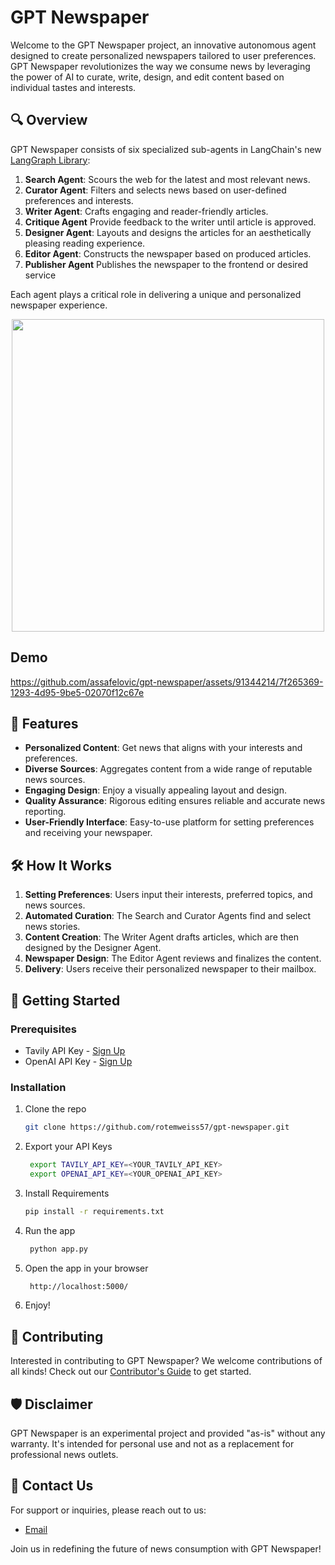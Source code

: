 # GPT Newspaper

Welcome to the GPT Newspaper project, an innovative autonomous agent designed to create personalized newspapers tailored to user preferences. GPT Newspaper revolutionizes the way we consume news by leveraging the power of AI to curate, write, design, and edit content based on individual tastes and interests.

## 🔍 Overview

GPT Newspaper consists of six specialized sub-agents in LangChain's new [LangGraph Library](https://github.com/langchain-ai/langgraph):

1. **Search Agent**: Scours the web for the latest and most relevant news.
2. **Curator Agent**: Filters and selects news based on user-defined preferences and interests.
3. **Writer Agent**: Crafts engaging and reader-friendly articles.
4. **Critique Agent** Provide feedback to the writer until article is approved.
5. **Designer Agent**: Layouts and designs the articles for an aesthetically pleasing reading experience.
6. **Editor Agent**: Constructs the newspaper based on produced articles.
7. **Publisher Agent** Publishes the newspaper to the frontend or desired service

Each agent plays a critical role in delivering a unique and personalized newspaper experience.

<div align="center">
<img align="center" height="500" src="https://tavily-media.s3.amazonaws.com/gpt-newspaper-architecture.png">
</div>


## Demo
https://github.com/assafelovic/gpt-newspaper/assets/91344214/7f265369-1293-4d95-9be5-02070f12c67e


## 🌟 Features

- **Personalized Content**: Get news that aligns with your interests and preferences.
- **Diverse Sources**: Aggregates content from a wide range of reputable news sources.
- **Engaging Design**: Enjoy a visually appealing layout and design.
- **Quality Assurance**: Rigorous editing ensures reliable and accurate news reporting.
- **User-Friendly Interface**: Easy-to-use platform for setting preferences and receiving your newspaper.

## 🛠️ How It Works

1. **Setting Preferences**: Users input their interests, preferred topics, and news sources.
2. **Automated Curation**: The Search and Curator Agents find and select news stories.
3. **Content Creation**: The Writer Agent drafts articles, which are then designed by the Designer Agent.
4. **Newspaper Design**: The Editor Agent reviews and finalizes the content.
5. **Delivery**: Users receive their personalized newspaper to their mailbox.

## 🚀 Getting Started

### Prerequisites

- Tavily API Key - [Sign Up](https://tavily.com/)
- OpenAI API Key - [Sign Up](https://platform.openai.com/)

### Installation

1. Clone the repo
   ```sh
   git clone https://github.com/rotemweiss57/gpt-newspaper.git
    ```
2. Export your API Keys
   ```sh
    export TAVILY_API_KEY=<YOUR_TAVILY_API_KEY>
    export OPENAI_API_KEY=<YOUR_OPENAI_API_KEY>
    ```
3. Install Requirements
   ```sh
   pip install -r requirements.txt
   ```
4. Run the app
   ```sh
    python app.py
    ```
5. Open the app in your browser
   ```sh
    http://localhost:5000/
    ```
6. Enjoy!

## 🤝 Contributing

Interested in contributing to GPT Newspaper? We welcome contributions of all kinds! Check out our [Contributor's Guide](CONTRIBUTING.md) to get started.


## 🛡️ Disclaimer

GPT Newspaper is an experimental project and provided "as-is" without any warranty. It's intended for personal use and not as a replacement for professional news outlets.

## 📩 Contact Us

For support or inquiries, please reach out to us:

- [Email](mailto:rotem5707@gmail.com)

Join us in redefining the future of news consumption with GPT Newspaper!
